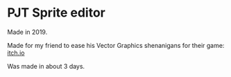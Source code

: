 # PJT Sprite editor

Made in 2019.

Made for my friend to ease his Vector Graphics shenanigans for their game: [itch.io](https://oshisaure.itch.io/puzzle-juggle-trouble)

Was made in about 3 days.
